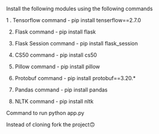 Install the following modules using the following commands


1 . Tensorflow
    command - pip install tenserflow==2.7.0

2. Flask
    command - pip install flask

3. Flask Session
    command - pip install flask_session
    
4. CS50
    command - pip install cs50
    
5. Pillow
    command - pip install pillow
    
6. Protobuf
    command - pip install protobuf==3.20.*
    
7. Pandas
    command - pip install pandas
    
8. NLTK
    command - pip install nltk

Command to run 
      python app.py

Instead of cloning fork the project🙃
